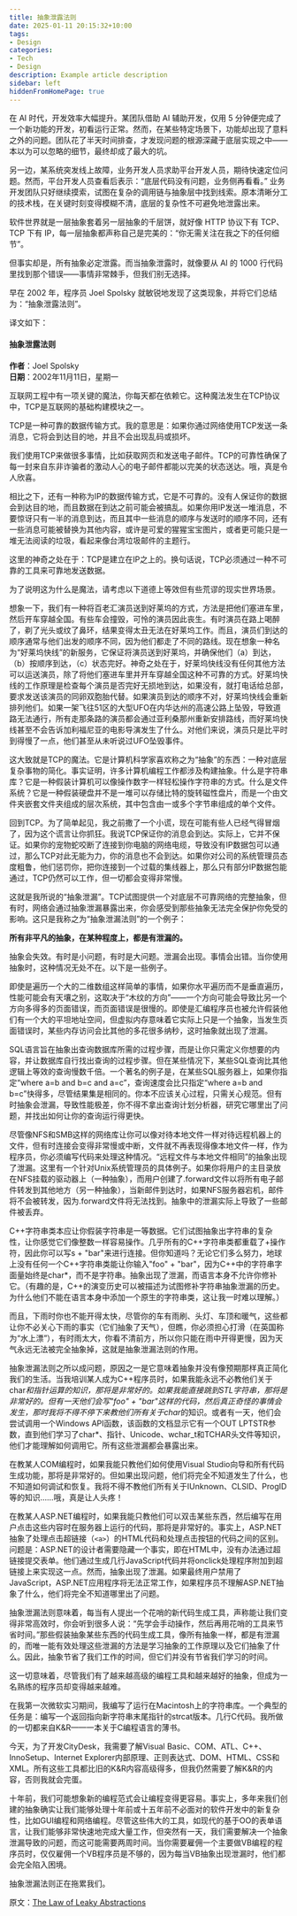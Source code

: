 ```yaml
---
title: 抽象泄露法则
date: 2025-01-11 20:15:32+10:00
tags:
- Design
categories:
- Tech
- Design
description: Example article description
sidebar: left
hiddenFromHomePage: true
---
```


在 AI 时代，开发效率大幅提升。某团队借助 AI 辅助开发，仅用 5 分钟便完成了一个新功能的开发，初看运行正常。然而，在某些特定场景下，功能却出现了意料之外的问题。团队花了半天时间排查，才发现问题的根源深藏于底层实现之中——本以为可以忽略的细节，最终却成了最大的坑。

另一边，某系统突发线上故障，业务开发人员求助平台开发人员，期待快速定位问题。然而，平台开发人员查看后表示：“底层代码没有问题，业务侧再看看。” 业务开发团队只好继续摸索，试图在复杂的调用链与抽象层中找到线索。原本清晰分工的技术栈，在关键时刻变得模糊不清，底层的复杂性不可避免地泄露出来。

软件世界就是一层抽象套着另一层抽象的千层饼，就好像 HTTP 协议下有 TCP、TCP 下有 IP，每一层抽象都声称自己是完美的：“你无需关注在我之下的任何细节”。

但事实却是，所有抽象必定泄露。而当抽象泄露时，就像要从 AI 的 1000 行代码里找到那个错误——事情非常棘手，但我们别无选择。

早在 2002 年，程序员 Joel Spolsky 就敏锐地发现了这类现象，并将它们总结为：“抽象泄露法则”。


译文如下：

#### 抽象泄露法则 
**作者**：Joel Spolsky  
**日期**：2002年11月11日，星期一  

互联网工程中有一项关键的魔法，你每天都在依赖它。这种魔法发生在TCP协议中，TCP是互联网的基础构建模块之一。  

TCP是一种可靠的数据传输方式。我的意思是：如果你通过网络使用TCP发送一条消息，它将会到达目的地，并且不会出现乱码或损坏。  

我们使用TCP来做很多事情，比如获取网页和发送电子邮件。TCP的可靠性确保了每一封来自东非诈骗者的激动人心的电子邮件都能以完美的状态送达。哦，真是令人欣喜。  

相比之下，还有一种称为IP的数据传输方式，它是不可靠的。没有人保证你的数据会到达目的地，而且数据在到达之前可能会被搞乱。如果你用IP发送一堆消息，不要惊讶只有一半的消息到达，而且其中一些消息的顺序与发送时的顺序不同，还有一些消息可能被替换为其他内容，或许是可爱的猩猩宝宝图片，或者更可能只是一堆无法阅读的垃圾，看起来像台湾垃圾邮件的主题行。  

这里的神奇之处在于：TCP是建立在IP之上的。换句话说，TCP必须通过一种不可靠的工具来可靠地发送数据。  

为了说明这为什么是魔法，请考虑以下道德上等效但有些荒谬的现实世界场景。  

想象一下，我们有一种将百老汇演员送到好莱坞的方式，方法是把他们塞进车里，然后开车穿越全国。有些车会撞毁，可怜的演员因此丧生。有时演员在路上喝醉了，剃了光头或纹了鼻环，结果变得太丑无法在好莱坞工作。而且，演员们到达的顺序通常与他们出发的顺序不同，因为他们都走了不同的路线。现在想象一种名为“好莱坞快线”的新服务，它保证将演员送到好莱坞，并确保他们（a）到达，（b）按顺序到达，（c）状态完好。神奇之处在于，好莱坞快线没有任何其他方法可以运送演员，除了将他们塞进车里并开车穿越全国这种不可靠的方式。好莱坞快线的工作原理是检查每个演员是否完好无损地到达，如果没有，就打电话给总部，要求发送该演员的同卵双胞胎代替。如果演员到达的顺序不对，好莱坞快线会重新排列他们。如果一架飞往51区的大型UFO在内华达州的高速公路上坠毁，导致道路无法通行，所有走那条路的演员都会通过亚利桑那州重新安排路线，而好莱坞快线甚至不会告诉加利福尼亚的电影导演发生了什么。对他们来说，演员只是比平时到得慢了一点，他们甚至从未听说过UFO坠毁事件。  

这大致就是TCP的魔法。它是计算机科学家喜欢称之为“抽象”的东西：一种对底层复杂事物的简化。事实证明，许多计算机编程工作都涉及构建抽象。什么是字符串库？它是一种假装计算机可以像操作数字一样轻松操作字符串的方式。什么是文件系统？它是一种假装硬盘并不是一堆可以存储比特的旋转磁性盘片，而是一个由文件夹嵌套文件夹组成的层次系统，其中包含由一或多个字节串组成的单个文件。  

回到TCP。为了简单起见，我之前撒了一个小谎，现在可能有些人已经气得冒烟了，因为这个谎言让你抓狂。我说TCP保证你的消息会到达。实际上，它并不保证。如果你的宠物蛇咬断了连接到你电脑的网络电缆，导致没有IP数据包可以通过，那么TCP对此无能为力，你的消息也不会到达。如果你对公司的系统管理员态度粗鲁，他们惩罚你，把你连接到一个过载的集线器上，那么只有部分IP数据包能通过，TCP仍然可以工作，但一切都会变得非常慢。  

这就是我所说的“抽象泄漏”。TCP试图提供一个对底层不可靠网络的完整抽象，但有时，网络会通过抽象泄漏暴露出来，你会感受到那些抽象无法完全保护你免受的影响。这只是我称之为“抽象泄漏法则”的一个例子：  

**所有非平凡的抽象，在某种程度上，都是有泄漏的。**  

抽象会失效。有时是小问题，有时是大问题。泄漏会出现。事情会出错。当你使用抽象时，这种情况无处不在。以下是一些例子。  

即使是遍历一个大的二维数组这样简单的事情，如果你水平遍历而不是垂直遍历，性能可能会有天壤之别，这取决于“木纹的方向”——一个方向可能会导致比另一个方向多得多的页面错误，而页面错误是很慢的。即使是汇编程序员也被允许假装他们有一个大的平坦地址空间，但虚拟内存意味着它实际上只是一个抽象，当发生页面错误时，某些内存访问会比其他的多花很多纳秒，这时抽象就出现了泄漏。  

SQL语言旨在抽象出查询数据库所需的过程步骤，而是让你只需定义你想要的内容，并让数据库自行找出查询的过程步骤。但在某些情况下，某些SQL查询比其他逻辑上等效的查询慢数千倍。一个著名的例子是，在某些SQL服务器上，如果你指定“where a=b and b=c and a=c”，查询速度会比只指定“where a=b and b=c”快得多，尽管结果集是相同的。你本不应该关心过程，只需关心规范。但有时抽象会泄漏，导致性能极差，你不得不拿出查询计划分析器，研究它哪里出了问题，并找出如何让你的查询运行得更快。  

尽管像NFS和SMB这样的网络库让你可以像对待本地文件一样对待远程机器上的文件，但有时连接会变得非常慢或中断，文件就不再表现得像本地文件一样，作为程序员，你必须编写代码来处理这种情况。“远程文件与本地文件相同”的抽象出现了泄漏。这里有一个针对Unix系统管理员的具体例子。如果你将用户的主目录放在NFS挂载的驱动器上（一种抽象），而用户创建了.forward文件以将所有电子邮件转发到其他地方（另一种抽象），当新邮件到达时，如果NFS服务器宕机，邮件将不会被转发，因为.forward文件将无法找到。抽象中的泄漏实际上导致了一些邮件被丢弃。  

C++字符串类本应让你假装字符串是一等数据。它们试图抽象出字符串的复杂性，让你感觉它们像整数一样容易操作。几乎所有的C++字符串类都重载了+操作符，因此你可以写s + "bar"来进行连接。但你知道吗？无论它们多么努力，地球上没有任何一个C++字符串类能让你输入"foo" + "bar"，因为C++中的字符串字面量始终是char*，而不是字符串。抽象出现了泄漏，而语言本身不允许你修补它。（有趣的是，C++的演变历史可以被描述为试图修补字符串抽象泄漏的历史。为什么他们不能在语言本身中添加一个原生的字符串类，这让我一时难以理解。）  

而且，下雨时你也不能开得太快，尽管你的车有雨刷、头灯、车顶和暖气，这些都让你不必关心下雨的事实（它们抽象了天气），但瞧，你必须担心打滑（在英国称为“水上漂”），有时雨太大，你看不清前方，所以你只能在雨中开得更慢，因为天气永远无法被完全抽象掉，这就是抽象泄漏法则的作用。  

抽象泄漏法则之所以成问题，原因之一是它意味着抽象并没有像预期那样真正简化我们的生活。当我培训某人成为C++程序员时，如果我能永远不必教他们关于char*和指针运算的知识，那将是非常好的。如果我能直接跳到STL字符串，那将是非常好的。但有一天他们会写"foo" + "bar"这样的代码，然后真正奇怪的事情会发生，那时我将不得不停下来教他们所有关于char*的知识。或者有一天，他们会尝试调用一个Windows API函数，该函数的文档显示它有一个OUT LPTSTR参数，直到他们学习了char*、指针、Unicode、wchar_t和TCHAR头文件等知识，他们才能理解如何调用它。所有这些泄漏都会暴露出来。  

在教某人COM编程时，如果我能只教他们如何使用Visual Studio向导和所有代码生成功能，那将是非常好的。但如果出现问题，他们将完全不知道发生了什么，也不知道如何调试和恢复。我将不得不教他们所有关于IUnknown、CLSID、ProgID等的知识……哦，真是让人头疼！  

在教某人ASP.NET编程时，如果我能只教他们可以双击某些东西，然后编写在用户点击这些内容时在服务器上运行的代码，那将是非常好的。事实上，ASP.NET抽象了处理点击超链接（`<a>`）的HTML代码和处理点击按钮的代码之间的区别。问题是：ASP.NET的设计者需要隐藏一个事实，即在HTML中，没有办法通过超链接提交表单。他们通过生成几行JavaScript代码并将onclick处理程序附加到超链接上来实现这一点。然而，抽象出现了泄漏。如果最终用户禁用了JavaScript，ASP.NET应用程序将无法正常工作，如果程序员不理解ASP.NET抽象了什么，他们将完全不知道哪里出了问题。  

抽象泄漏法则意味着，每当有人提出一个花哨的新代码生成工具，声称能让我们变得非常高效时，你会听到很多人说：“先学会手动操作，然后再用花哨的工具来节省时间。”那些假装抽象某些东西的代码生成工具，像所有抽象一样，都是有泄漏的，而唯一能有效处理这些泄漏的方法是学习抽象的工作原理以及它们抽象了什么。因此，抽象节省了我们工作的时间，但它们并没有节省我们学习的时间。  

这一切意味着，尽管我们有了越来越高级的编程工具和越来越好的抽象，但成为一名熟练的程序员却变得越来越难。  

在我第一次微软实习期间，我编写了运行在Macintosh上的字符串库。一个典型的任务是：编写一个返回指向新字符串末尾指针的strcat版本。几行C代码。我所做的一切都来自K&R——一本关于C编程语言的薄书。  

今天，为了开发CityDesk，我需要了解Visual Basic、COM、ATL、C++、InnoSetup、Internet Explorer内部原理、正则表达式、DOM、HTML、CSS和XML。所有这些工具都比旧的K&R内容高级得多，但我仍然需要了解K&R的内容，否则我就会完蛋。  

十年前，我们可能想象新的编程范式会让编程变得更容易。事实上，多年来我们创建的抽象确实让我们能够处理十年前或十五年前不必面对的软件开发中的新复杂性，比如GUI编程和网络编程。尽管这些伟大的工具，如现代的基于OO的表单语言，让我们能够非常快速地完成大量工作，但突然有一天，我们需要解决一个抽象泄漏导致的问题，而这可能需要两周时间。当你需要雇佣一个主要做VB编程的程序员时，仅仅雇佣一个VB程序员是不够的，因为每当VB抽象出现泄漏时，他们都会完全陷入困境。  

抽象泄漏法则正在拖累我们。

原文：[The Law of Leaky Abstractions](https://web.archive.org/web/20161120000252/http://www.joelonsoftware.com/articles/LeakyAbstractions.html)